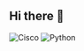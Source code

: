 ## Hi there 👋

<!--# 👋 Hi, I'm [Shanuka Dilshan]  
**Network Engineering Student | CCNA Enthusiast | Python & Automation**  

📍 [University Of Jaffna] | 🔗 [LinkedIn](https://www.linkedin.com/in/shanuka-dilshan-78b189363/)  

---

### 🛠️ Technical Skills  
- **Networking**: Cisco Packet Tracer, Wireshark, VLANs, OSPF, BGP  
- **Cloud**: AWS VPC, Docker, Basic Kubernetes  
- **Automation**: Python (Netmiko, Paramiko), Bash Scripting  
- **Security**: Firewall Configs (pfSense), Nmap Scanning  

---

### 📜 Certifications  
- Introduction to Networking and Storage 
- AWS Certified Cloud Practitioner  

---

### 🌱 Currently Learning  
- Ansible for Network Automation  
- Cybersecurity Basics (TryHackMe)  

---

📫 **Reach Me**: shanuka416@gmail.com |  
**ShanukaDilshan416/ShanukaDilshan416** is a ✨ _special_ ✨ repository because its `README.md` (this file) appears on your GitHub profile.

Here are some ideas to get you started:

- 🔭 I’m currently working on ...
- 🌱 I’m currently learning ...
- 👯 I’m looking to collaborate on ...
- 🤔 I’m looking for help with ...
- 💬 Ask me about ...
- 📫 How to reach me: ...
- 😄 Pronouns: ...
- ⚡ Fun fact: ...
-->

![Cisco](https://img.shields.io/badge/Cisco-CCNA-blue) 
![Python](https://img.shields.io/badge/Python-Automation-green)  


